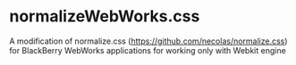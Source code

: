 normalizeWebWorks.css
=====================

A modification of normalize.css (https://github.com/necolas/normalize.css) for BlackBerry WebWorks applications for working only with Webkit engine